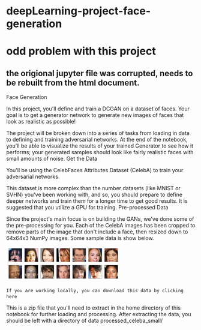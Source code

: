 # deepLearning-project-face-generation

# odd problem with this project
## the origional jupyter file was corrupted, needs to be rebuilt from the html document. 

Face Generation

In this project, you'll define and train a DCGAN on a dataset of faces. Your goal is to get a generator network to generate new images of faces that look as realistic as possible!

The project will be broken down into a series of tasks from loading in data to defining and training adversarial networks. At the end of the notebook, you'll be able to visualize the results of your trained Generator to see how it performs; your generated samples should look like fairly realistic faces with small amounts of noise.
Get the Data

You'll be using the CelebFaces Attributes Dataset (CelebA) to train your adversarial networks.

This dataset is more complex than the number datasets (like MNIST or SVHN) you've been working with, and so, you should prepare to define deeper networks and train them for a longer time to get good results. It is suggested that you utilize a GPU for training.
Pre-processed Data

Since the project's main focus is on building the GANs, we've done some of the pre-processing for you. Each of the CelebA images has been cropped to remove parts of the image that don't include a face, then resized down to 64x64x3 NumPy images. Some sample data is show below.

<img src='assets/processed_face_data.png' width=60% />

    If you are working locally, you can download this data by clicking here

This is a zip file that you'll need to extract in the home directory of this notebook for further loading and processing. After extracting the data, you should be left with a directory of data processed_celeba_small/
